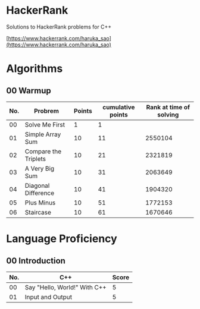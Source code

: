 # HackerRank
Solutions to HackerRank problems for C++

[https://www.hackerrank.com/haruka_sao](https://www.hackerrank.com/haruka_sao)

# Algorithms

## 00 Warmup

| No. | Probrem | Points | cumulative points |Rank at time of solving |
| ---- | ---- | ---- | ---- | ---- |
| 00 | Solve Me First | 1 | 1 |  |
| 01 | Simple Array Sum | 10 | 11 | 2550104 |
| 02 | Compare the Triplets | 10 | 21 | 2321819 |
| 03 | A Very Big Sum | 10 | 31 | 2063649 |
| 04 | Diagonal Difference | 10 | 41 | 1904320 |
| 05 | Plus Minus | 10 | 51 | 1772153 |
| 06 | Staircase | 10 | 61| 1670646 |

# Language Proficiency

## 00 Introduction

| No. | C++ | Score |
| ---- | ---- | ---- |
| 00 | Say "Hello, World!" With C++ | 5 |
| 01 | Input and Output | 5 |

